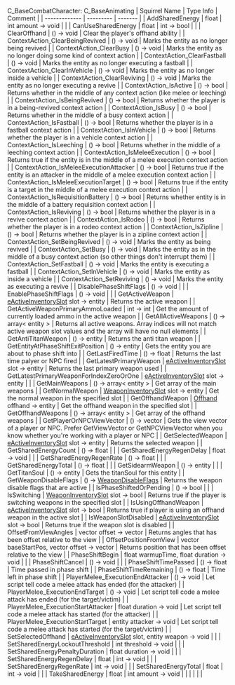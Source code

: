 C_BaseCombatCharacter: C_BaseAnimating
| Squirrel Name | Type Info | Comment |
| ------------- | --------- | ------- |
| AddSharedEnergy | float \| int amount -> void  |  |
| CanUseSharedEnergy | float \| int -> bool |  |
| ClearOffhand | () -> void | Clear the player's offhand ability |
| ContextAction_ClearBeingRevived | () -> void | Marks the entity as no longer being revived |
| ContextAction_ClearBusy | () -> void | Marks the entity as no longer doing some kind of context action |
| ContextAction_ClearFastball | () -> void | Marks the entity as no longer executing a fastball |
| ContextAction_ClearInVehicle | () -> void | Marks the entity as no longer inside a vehicle |
| ContextAction_ClearReviving | () -> void | Marks the entity as no longer executing a revive |
| ContextAction_IsActive | () -> bool | Returns whether in the middle of any context action (like melee or leeching) |
| ContextAction_IsBeingRevived | () -> bool | Returns whether the player is in a being-revived context action |
| ContextAction_IsBusy | () -> bool | Returns whether in the middle of a busy context action |
| ContextAction_IsFastball | () -> bool | Returns whether the player is in a fastball context action |
| ContextAction_IsInVehicle | () -> bool | Returns whether the player is in a vehicle context action |
| ContextAction_IsLeeching | () -> bool | Returns whether in the middle of a leeching context action |
| ContextAction_IsMeleeExecution | () -> bool | Returns true if the entity is in the middle of a melee execution context action |
| ContextAction_IsMeleeExecutionAttacker | () -> bool | Returns true if the entity is an attacker in the middle of a melee execution context action |
| ContextAction_IsMeleeExecutionTarget | () -> bool | Returns true if the entity is a target in the middle of a melee execution context action |
| ContextAction_IsRequisitionBattery | () -> bool | Returns whether entity is in the middle of a battery requisition context action |
| ContextAction_IsReviving | () -> bool | Returns whether the player is in a revive context action |
| ContextAction_IsRodeo | () -> bool | Returns whether the player is in a rodeo context action |
| ContextAction_IsZipline | () -> bool | Returns whether the player is in a zipline context action |
| ContextAction_SetBeingRevived | () -> void | Marks the entity as being revived |
| ContextAction_SetBusy | () -> void | Marks the entity as in the middle of a busy context action (so other things don't interrupt them) |
| ContextAction_SetFastball | () -> void | Marks the entity is executing a fastball |
| ContextAction_SetInVehicle | () -> void | Marks the entity as inside a vehicle |
| ContextAction_SetReviving | () -> void | Marks the entity as executing a revive |
| DisablePhaseShiftFlags | () -> void |  |
| EnablePhaseShiftFlags | () -> void |  |
| GetActiveWeapon | [eActiveInventorySlot](../Consts/eActiveInventorySlot.md) slot -> entity | Returns the active weapon |
| GetActiveWeaponPrimaryAmmoLoaded | int -> int | Get the amount of currently loaded ammo in the active weapon |
| GetAllActiveWeapons | () -> array< entity > | Returns all active weapons. Array indices will not match active weapon slot values and the array will have no null elements |
| GetAntiTitanWeapon | () -> entity | Returns the anti titan weapon |
| GetEntityAtPhaseShiftExitPosition | () -> entity | Gets the entity you are about to phase shift into |
| GetLastFiredTime | () -> float | Returns the last time palyer or NPC fired |
| GetLatestPrimaryWeapon | [eActiveInventorySlot](../Consts/eActiveInventorySlot.md) slot -> entity | Returns the last primary weapon used |
| GetLatestPrimaryWeaponForIndexZeroOrOne | [eActiveInventorySlot](../Consts/eActiveInventorySlot.md) slot -> entity |  |
| GetMainWeapons | () -> array< entity > | Get array of the main weapons |
| GetNormalWeapon | [WeaponInventorySlot](../Consts/WeaponInventorySlot.md) slot -> entity | Get the normal weapon in the specified slot |
| GetOffhandWeapon | [Offhand](../Consts/Offhand.md) offhand -> entity | Get the offhand weapon in the specified slot |
| GetOffhandWeapons | () -> array< entity > | Get array of the offhand weapons |
| GetPlayerOrNPCViewVector | () -> vector | Gets the view vector of a player or NPC. Prefer GetViewVector or GetNPCViewVector when you know whether you're working with a player or NPC |
| GetSelectedWeapon | [eActiveInventorySlot](../Consts/eActiveInventorySlot.md) slot -> entity | Returns the selected weapon |
| GetSharedEnergyCount | () -> float |  |
| GetSharedEnergyRegenDelay | float -> void |  |
| GetSharedEnergyRegenRate | () -> float |  |
| GetSharedEnergyTotal | () -> float |  |
| GetSidearmWeapon | () -> entity |  |
| GetTitanSoul | () -> entity | Gets the titanSoul for this entity |
| GetWeaponDisableFlags | () -> [WeaponDisableFlags](../Consts/WeaponDisableFlags.md) | Returns the weapon disable flags that are active |
| IsPhaseShiftedOrPending | () -> bool |  |
| IsSwitching | [WeaponInventorySlot](../Consts/WeaponInventorySlot.md) slot -> bool | Returns true if the player is switching weapons in the specified slot |
| IsUsingOffhandWeapon | [eActiveInventorySlot](../Consts/eActiveInventorySlot.md) slot -> bool | Returns true if player is using an offhand weapon in the active slot |
| IsWeaponSlotDisabled | [eActiveInventorySlot](../Consts/eActiveInventorySlot.md) slot -> bool | Returns true if the weapon slot is disabled |
| OffsetFromViewAngles | vector offset -> vector | Returns angles that has been offset relative to the view |
| OffsetPositionFromView | vector baseStartPos, vector offset -> vector | Returns position that has been offset relative to the view |
| PhaseShiftBegin | float warmupTime, float duration -> void |  |
| PhaseShiftCancel | () -> void |  |
| PhaseShiftTimePassed | () -> float | Time passed in phase shift |
| PhaseShiftTimeRemaining | () -> float | Time left in phase shift |
| PlayerMelee_ExecutionEndAttacker | () -> void | Let script tell code a melee attack has ended (for the attacker) |
| PlayerMelee_ExecutionEndTarget | () -> void | Let script tell code a melee attack has ended (for the target/victim) |
| PlayerMelee_ExecutionStartAttacker | float duration -> void | Let script tell code a melee attack has started (for the attacker) |
| PlayerMelee_ExecutionStartTarget | entity attacker -> void | Let script tell code a melee attack has started (for the target/victim) |
| SetSelectedOffhand | [eActiveInventorySlot](../Consts/eActiveInventorySlot.md) slot, entity weapon -> void |  |
| SetSharedEnergyLockoutThreshold | int threshold -> void |  |
| SetSharedEnergyPenaltyDuration | float duration -> void |  |
| SetSharedEnergyRegenDelay | float \| int -> void |  |
| SetSharedEnergyRegenRate | int -> void |  |
| SetSharedEnergyTotal | float \| int -> void |  |
| TakeSharedEnergy | float \| int amount -> void |  |
|  |  |  |
